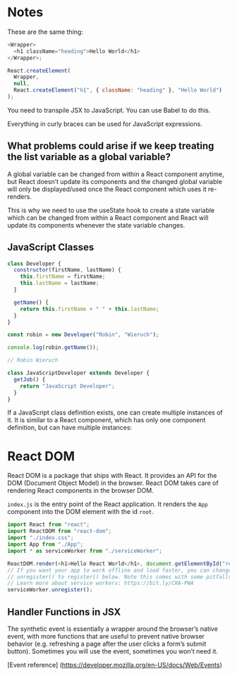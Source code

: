 # Notes

These are the same thing:

```javascript
<Wrapper>
  <h1 className="heading">Hello World</h1>
</Wrapper>;

React.createElement(
  Wrapper,
  null,
  React.createElement("h1", { className: "heading" }, "Hello World")
);
```

You need to transpile JSX to JavaScript. You can use Babel to do this.

Everything in curly braces can be used for JavaScript expressions.

## What problems could arise if we keep treating the list variable as a global variable?

A global variable can be changed from within a React component anytime, but React doesn’t update its components and the changed global variable will only be displayed/used once the React component which uses it re-renders.

This is why we need to use the useState hook to create a state variable which can be changed from within a React component and React will update its components whenever the state variable changes.

## JavaScript Classes

```javascript
class Developer {
  constructor(firstName, lastName) {
    this.firstName = firstName;
    this.lastName = lastName;
  }

  getName() {
    return this.firstName + " " + this.lastName;
  }
}

const robin = new Developer("Robin", "Wieruch");

console.log(robin.getName());

// Robin Wieruch

class JavaScriptDeveloper extends Developer {
  getJob() {
    return "JavaScript Developer";
  }
}
```

If a JavaScript class definition exists, one can create multiple instances of it. It is similar to a React component, which has only one component definition, but can have multiple instances:

# React DOM

React DOM is a package that ships with React. It provides an API for the DOM (Document Object Model) in the browser. React DOM takes care of rendering React components in the browser DOM.

`index.js` is the entry point of the React application. It renders the `App` component into the DOM element with the id `root`.

```javascript
import React from "react";
import ReactDOM from "react-dom";
import "./index.css";
import App from "./App";
import * as serviceWorker from "./serviceWorker";

ReactDOM.render(<h1>Hello React World</h1>, document.getElementById("root"));
// If you want your app to work offline and load faster, you can change
// unregister() to register() below. Note this comes with some pitfalls.
// Learn more about service workers: https://bit.ly/CRA-PWA
serviceWorker.unregister();
```

## Handler Functions in JSX

The synthetic event is essentially a wrapper around the browser’s native event, with more functions that are useful to prevent native browser behavior (e.g. refreshing a page after the user clicks a form’s submit button). Sometimes you will use the event, sometimes you won’t need it.

[Event reference]
(https://developer.mozilla.org/en-US/docs/Web/Events)